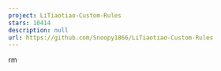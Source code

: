```yaml
---
project: LiTiaotiao-Custom-Rules
stars: 10414
description: null
url: https://github.com/Snoopy1866/LiTiaotiao-Custom-Rules
---
```


rm
